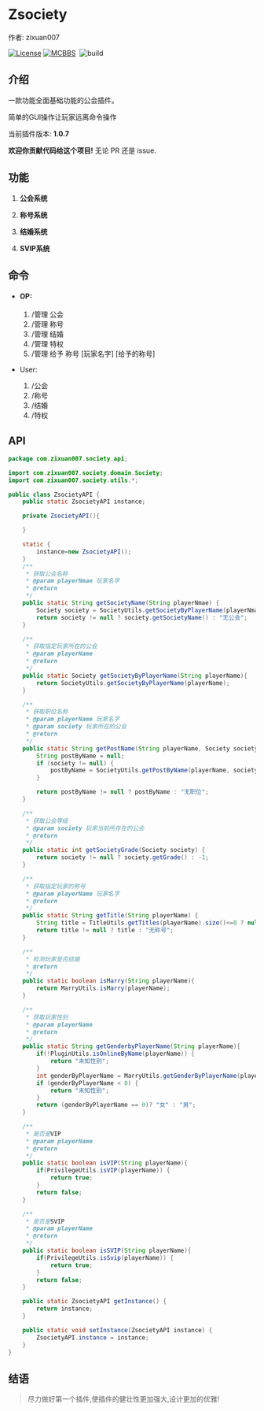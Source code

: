 # Zsociety

作者: zixuan007

[![License](https://img.shields.io/badge/license-GPL-blue)](LICENSE)   [![MCBBS](https://img.shields.io/badge/Link-MCBBS-brightgreen)](https://www.mcbbs.net/thread-970895-1-1.html)  ![build](https://img.shields.io/badge/build-passing-brightgreen) 



## 介绍

一款功能全面基础功能的公会插件。

简单的GUI操作让玩家远离命令操作

当前插件版本: **1.0.7**

**欢迎你贡献代码给这个项目!** 无论 PR 还是 issue.



## 功能

1. **公会系统**

2. **称号系统**

3. **结婚系统**

4. **SVIP系统**

   

## 命令

- #### OP:

  1. /管理 公会
  2. /管理 称号
  3. /管理 结婚
  4. /管理 特权
  5. /管理 给予 称号 [玩家名字] [给予的称号]
  
- User:

  1. /公会
  2. /称号
  3. /结婚
  4. /特权		



## API
```java
package com.zixuan007.society.api;

import com.zixuan007.society.domain.Society;
import com.zixuan007.society.utils.*;

public class ZsocietyAPI {
    public static ZsocietyAPI instance;

    private ZsocietyAPI(){

    }

    static {
        instance=new ZsocietyAPI();
    }
    /**
     * 获取公会名称
     * @param playerNmae 玩家名字
     * @return
     */
    public static String getSocietyName(String playerNmae) {
        Society society = SocietyUtils.getSocietyByPlayerName(playerNmae);
        return society != null ? society.getSocietyName() : "无公会";
    }

    /**
     * 获取指定玩家所在的公会
     * @param playerName
     * @return
     */
    public static Society getSocietyByPlayerName(String playerName){
        return SocietyUtils.getSocietyByPlayerName(playerName);
    }

    /**
     * 获取职位名称
     * @param playerName 玩家名字
     * @param society 玩家所在的公会
     * @return
     */
    public static String getPostName(String playerName, Society society) {
        String postByName = null;
        if (society != null) {
            postByName = SocietyUtils.getPostByName(playerName, society);
        }

        return postByName != null ? postByName : "无职位";
    }

    /**
     * 获取公会等级
     * @param society 玩家当前所存在的公会
     * @return
     */
    public static int getSocietyGrade(Society society) {
        return society != null ? society.getGrade() : -1;
    }

    /**
     * 获取指定玩家的称号
     * @param playerName 玩家名字
     * @return
     */
    public static String getTitle(String playerName) {
        String title = TitleUtils.getTitles(playerName).size()<=0 ? null : TitleUtils.getTitles(playerName).get(0);
        return title != null ? title : "无称号";
    }

    /**
     * 检测玩家是否结婚
     * @return
     */
    public static boolean isMarry(String playerName){
        return MarryUtils.isMarry(playerName);
    }

    /**
     * 获取玩家性别
     * @param playerName
     * @return
     */
    public static String getGenderbyPlayerName(String playerName){
        if(!PluginUtils.isOnlineByName(playerName)) {
            return "未知性别";
        }
        int genderByPlayerName = MarryUtils.getGenderByPlayerName(playerName);
        if (genderByPlayerName < 0) {
            return "未知性别";
        }
        return (genderByPlayerName == 0)? "女" : "男";
    }

    /**
     * 是否是VIP
     * @param playerName
     * @return
     */
    public static boolean isVIP(String playerName){
        if(PrivilegeUtils.isVIP(playerName)) {
            return true;
        }
        return false;
    }

    /**
     * 是否是SVIP
     * @param playerName
     * @return
     */
    public static boolean isSVIP(String playerName){
        if(PrivilegeUtils.isSvip(playerName)) {
            return true;
        }
        return false;
    }

    public static ZsocietyAPI getInstance() {
        return instance;
    }

    public static void setInstance(ZsocietyAPI instance) {
        ZsocietyAPI.instance = instance;
    }
}
```




## 结语

> 尽力做好第一个插件,使插件的健壮性更加强大,设计更加的优雅!


